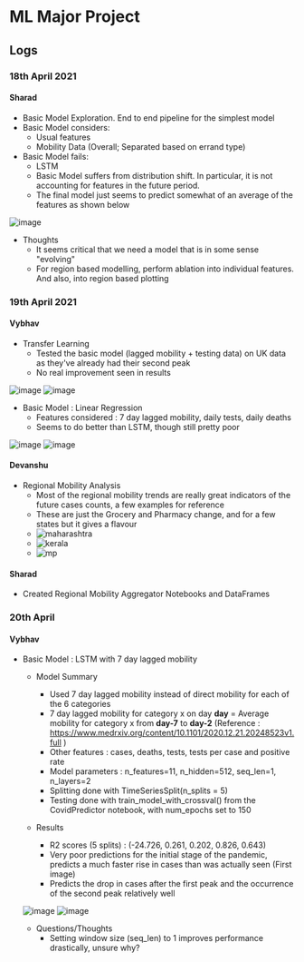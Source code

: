 # ML Major Project

## Logs

### 18th April 2021
#### Sharad
- Basic Model Exploration. End to end pipeline for the simplest model
- Basic Model considers:
  - Usual features
  - Mobility Data (Overall; Separated based on errand type)
- Basic Model fails:
  - LSTM
  - Basic Model suffers from distribution shift. In particular, it is not accounting for features in the future period. 
  - The final model just seems to predict somewhat of an average of the features as shown below

![image](https://user-images.githubusercontent.com/56106207/115334589-4bf06700-a1b9-11eb-843e-255d6cd07cd3.png)



- Thoughts
  - It seems critical that we need a model that is in some sense "evolving"
  - For region based modelling, perform ablation into individual features. And also, into region based plotting 

### 19th April 2021
#### Vybhav
- Transfer Learning
  - Tested the basic model (lagged mobility + testing data) on UK data as they've already had their second peak
  - No real improvement seen in results

![image](https://user-images.githubusercontent.com/81354041/115293507-0a3dcd00-a175-11eb-81d7-0169363d28a3.png)
![image](https://user-images.githubusercontent.com/81354041/115293539-145fcb80-a175-11eb-8c33-a5726174732a.png)

- Basic Model : Linear Regression
  - Features considered : 7 day lagged mobility, daily tests, daily deaths
  - Seems to do better than LSTM, though still pretty poor

![image](https://user-images.githubusercontent.com/81354041/115298034-8b4b9300-a17a-11eb-9809-bfb8f779eae6.png)
![image](https://user-images.githubusercontent.com/81354041/115298153-b9c96e00-a17a-11eb-9fcc-0114bc2ca6c0.png)

#### Devanshu
- Regional Mobility Analysis
  -  Most of the regional mobility trends are really great indicators of the future cases counts, a few examples for reference
  -  These are just the Grocery and Pharmacy change, and for a few states but it gives a flavour
  - ![maharashtra](https://user-images.githubusercontent.com/56106207/115298679-64da2780-a17b-11eb-8582-7d0196fab3b4.png)
  - ![kerala](https://user-images.githubusercontent.com/56106207/115298692-699edb80-a17b-11eb-8b9a-2f728a4eb0d8.png)
  - ![mp](https://user-images.githubusercontent.com/56106207/115298718-70c5e980-a17b-11eb-9275-0f2560532c1b.png)


#### Sharad
- Created Regional Mobility Aggregator Notebooks and DataFrames

### 20th April
#### Vybhav

- Basic Model : LSTM with 7 day lagged mobility
  - Model Summary
    - Used 7 day lagged mobility instead of direct mobility for each of the 6 categories
    - 7 day lagged mobility for category x on day **day** = Average mobility for category x from **day-7** to **day-2** (Reference : https://www.medrxiv.org/content/10.1101/2020.12.21.20248523v1.full )
    - Other features : cases, deaths, tests, tests per case and positive rate
    - Model parameters : n_features=11, n_hidden=512, seq_len=1, n_layers=2
    - Splitting done with TimeSeriesSplit(n_splits = 5)
    - Testing done with train_model_with_crossval() from the CovidPredictor notebook, with num_epochs set to 150

  - Results
    - R2 scores (5 splits) : (-24.726, 0.261, 0.202, 0.826, 0.643)
    - Very poor predictions for the initial stage of the pandemic, predicts a much faster rise in cases than was actually seen (First image)
    - Predicts the drop in cases after the first peak and the occurrence of the second peak relatively well

  ![image](https://user-images.githubusercontent.com/81354041/115383217-2f712080-a1f3-11eb-8d00-4f77e063848c.png) 
  ![image](https://user-images.githubusercontent.com/81354041/115362443-2a09db00-a1df-11eb-8925-fc2ffa305a42.png)

  - Questions/Thoughts
    - Setting window size (seq_len) to 1 improves performance drastically, unsure why?
 

